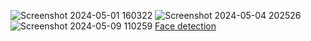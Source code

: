 ![Screenshot 2024-05-01 160322](https://github.com/pushpakumari98/AI-Artificial-Intelligence--projects/assets/153999245/468a661f-be18-4def-826a-5b40c2ef6cc9)
![Screenshot 2024-05-04 202526](https://github.com/pushpakumari98/AI-Artificial-Intelligence--projects/assets/153999245/eb1b5dd0-27be-49f5-8d81-4f825b9dcb66)
![Screenshot 2024-05-09 110259](https://github.com/pushpakumari98/AI-Artificial-Intelligence--projects/assets/153999245/6370b0e1-9bac-4141-870b-beec7febcc9b)
<a href="C:\Users\panka\Desktop\Pushpa program\Python\Face detection\Face detection.mp4">Face detection</a>
